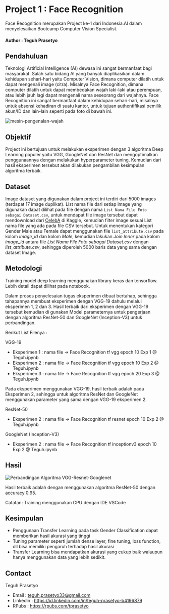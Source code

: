# Project 1 : Face Recognition
Face Recognition merupakan Project ke-1 dari Indonesia.AI dalam menyelesaikan Bootcamp Computer Vision Specialist.

#### Author : Teguh Prasetyo

## Pendahuluan
Teknologi Artificial Intelligence (AI) dewasa ini sangat bermanfaat bagi masyarakat. Salah satu bidang AI yang banyak diaplikasikan dalam kehidupan sehari-hari yaitu Computer Vision, dimana computer dilatih untuk dapat mengenali image (citra). Misalnya Face Recognition, dimana computer dilatih untuk dapat membedakan wajah laki-laki atau perempuan, atau lebih jauh lagi dapat mengenali nama seseorang dari wajahnya. Face Recognition ini sangat bermanfaat dalam kehidupan sehari-hari, misalnya untuk absensi kehadiran di suatu kantor, untuk tujuan authentifikasi pemilik akun/ID dan lain-lain seperti pada foto di bawah ini.

![mesin-pengenalan-wajah](https://github.com/tprasetyo/Face-Recognition/assets/72024376/d1deed43-d1e5-4ee6-9509-406d77a08b82)

## Objektif

Project ini bertujuan untuk melakukan eksperimen dengan 3 algoritma Deep Learning populer yaitu VGG, GoogleNet dan ResNet dan mengoptimalkan penggunaannya dengan melakukan hyperparameter tuning. Kemudian dari hasil eksperimen tersebut akan dilakukan pengambilan kesimpulan algoritma terbaik.

## Dataset

Image dataset yang digunakan dalam project ini terdiri dari 5000 images (terdapat 17 image duplikat). List nama file dari setiap image yang digunakan dapat dilihat pada file dengan nama  `List Nama File Foto sebagai Dataset.csv`, untuk mendapat file image tersebut dapat mendownload dari [CelebA](https://mmlab.ie.cuhk.edu.hk/projects/CelebA.html) di Kaggle, kemudian filter image sesuai List nama file yang ada pada file CSV tersebut. Untuk menentukan kategori Gender Male atau Female dapat menggunakan file `list_attribute.csv` pada kolom *image_id* dan kolom *Male*, kemudian lakukan *Join Inner* pada kolom *image_id* antara file *List Nama File Foto sebagai Dataset.csv* dengan *list_attribute.csv*, sehingga diperoleh 5000 baris data yang sama dengan dataset Image.  

## Metodologi

Training model deep learning menggunakan library keras dan tensorflow. Lebih detail dapat dilihat pada notebook.

Dalam proses penyelesaian tugas eksperimen dibuat bertahap, sehingga tahapannya membuat eksperimen dengan VGG-19 dahulu melalui eksperimen 1, 2 dan 3. Hasil terbaik dari eksperimen dengan VGG-19 tersebut kemudian di gunakan Model parameternya untuk pengerjaan dengan algoritma ResNet-50 dan GoogleNet (Inception-V3) untuk perbandingan.

Berikut List Filenya :

VGG-19 
* Eksperimen 1 : nama file -> Face Recognition tf vgg epoch 10 Exp 1 @ Teguh.ipynb
* Eksperimen 2 : nama file -> Face Recognition tf vgg epoch 10 Exp 2 @ Teguh.ipynb
* Eksperimen 3 : nama file -> Face Recognition tf vgg epoch 20 Exp 3 @ Teguh.ipynb

Pada eksperimen menggunakan VGG-19, hasil terbaik adalah pada Eksperimen 2, sehingga untuk algoritma ResNet dan GoogleNet menggunakan parameter yang sama dengan VGG-19 eksperimen 2.

ResNet-50
* Eksperimen 2 : nama file -> Face Recognition tf resnet epoch 10 Exp 2 @ Teguh.ipynb

GoogleNet (Inception-V3)
* Eksperimen 2 : nama file -> Face Recognition tf inceptionv3 epoch 10 Exp 2 @ Teguh.ipynb

## Hasil

![Perbandingan Algoritma VGG-Resnet-Googlenet](https://github.com/tprasetyo/Face-Recognition/assets/72024376/71327b82-49f9-47e8-8088-ae61dc0706f3)

Hasil terbaik adalah dengan menggunakan algoritma ResNet-50 dengan accuracy 0.95.

Catatan: Training menggunakan CPU dengan IDE VSCode 

## Kesimpulan

* Penggunaan Transfer Learning pada task Gender Classification dapat memberikan hasil akurasi yang tinggi 
* Tuning parameter seperti jumlah dense layer, fine tuning, loss function, dll bisa memiliki pengaruh terhadap hasil akurasi
* Transfer Learning bisa mendapatkan akurasi yang cukup baik walaupun hanya menggunakan data yang lebih sedikit.

## Contact

Teguh Prasetyo
  * Email : teguh.prasetyo33@gmail.com
  * Linkedin : https://id.linkedin.com/in/teguh-prasetyo-b4196879
  * RPubs : https://rpubs.com/tprasetyo

